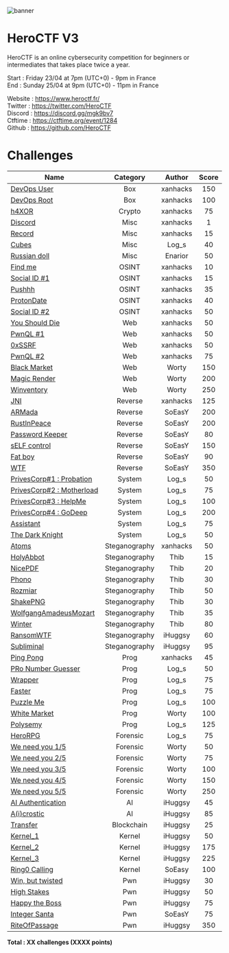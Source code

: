 ![banner](https://pbs.twimg.com/profile_banners/815907006708060160/1586530306/1500x500)

# HeroCTF V3

HeroCTF is an online cybersecurity competition for beginners or intermediates that takes place twice a year.

Start : Friday 23/04 at 7pm (UTC+0) - 9pm in France<br>
End : Sunday 25/04 at 9pm (UTC+0) - 11pm in France 

Website : https://www.heroctf.fr/<br>
Twitter : https://twitter.com/HeroCTF<br>
Discord : https://discord.gg/mgk9bv7<br>
Ctftime : https://ctftime.org/event/1284<br>
Github  : https://github.com/HeroCTF

# Challenges

| Name                                                             | Category      | Author     | Score  |
|------------------------------------------------------------------|:-------------:|:----------:|:------:|
| [DevOps User](Box/DevOps_User)                                   | Box           | xanhacks   | 150    |
| [DevOps Root](Box/DevOps_Root)                                   | Box           | xanhacks   | 100    |
| [h4XOR](Crypto/h4XOR)                                            | Crypto        | xanhacks   | 75     |
| [Discord](Misc/Discord)                                          | Misc          | xanhacks   | 1      |
| [Record](Misc/Record)                                            | Misc          | xanhacks   | 15     |
| [Cubes](Misc/Cubes)                                              | Misc          | Log_s      | 40     |
| [Russian doll](Misc/Russian_doll)                                | Misc          | Enarior    | 50     |
| [Find me](OSINT/FindMe)                                          | OSINT         | xanhacks   | 10     |
| [Social ID #1](OSINT/Social_ID_1)                                | OSINT         | xanhacks   | 15     |
| [Pushhh](OSINT/Pushhh)                                           | OSINT         | xanhacks   | 35     |
| [ProtonDate](OSINT/ProtonDate)                                   | OSINT         | xanhacks   | 40     |
| [Social ID #2](OSINT/Social_ID_2)                                | OSINT         | xanhacks   | 50     |
| [You Should Die](Web/YouShouldDie)                               | Web           | xanhacks   | 50     |
| [PwnQL #1](Web/PwnQL_1)                                          | Web           | xanhacks   | 50     |
| [0xSSRF](Web/0xSSRF)                                             | Web           | xanhacks   | 50     |
| [PwnQL #2](Web/PwnQL_2)                                          | Web           | xanhacks   | 75     |
| [Black Market](Web/Black_Market)				                   | Web	       | Worty      | 150    |
| [Magic Render](Web/Magic_Render)                                 | Web           | Worty      | 200    |
| [Winventory](Web/Winventory)					                   | Web	       | Worty	    | 250	 |
| [JNI](Reverse/JNI)                                               | Reverse       | xanhacks   | 125    |
| [ARMada](Reverse/ARMada)                                         | Reverse       | SoEasY     | 200    |
| [RustInPeace](Reverse/RustInPeace)                               | Reverse       | SoEasY     | 200    |
| [Password Keeper](Reverse/Password%20Keeper)                     | Reverse       | SoEasY     | 80     |
| [sELF control](Reverse/sELF_control)                             | Reverse       | SoEasY     | 150    |
| [Fat boy](Reverse/fatBoy)                                        | Reverse       | SoEasY     | 90     |
| [WTF](Reverse/WTF)                                               | Reverse       | SoEasY     | 350    |
| [PrivesCorp#1 : Probation](System/PrivesCorp_1_Probation)        | System        | Log_s      | 50     |
| [PrivesCorp#2 : Motherload](System/PrivesCorp_2_Motherload)      | System        | Log_s      | 75     |
| [PrivesCorp#3 : HelpMe](System/PrivesCorp_3_HelpMe)              | System        | Log_s      | 100    |
| [PrivesCorp#4 : GoDeep](System/PrivesCorp_4_GoDeep)              | System        | Log_s      | 200    |
| [Assistant](System/Assistant)                                    | System        | Log_s      | 75     |
| [The Dark Knight](System/TheDarkKnight)                          | System        | Log_s      | 50     |
| [Atoms](Steganography/Atoms)                                     | Steganography | xanhacks   | 50     |
| [HolyAbbot](Steganography/HolyAbbot)                             | Steganography | Thib       | 15     |
| [NicePDF](Steganography/NicePDF)                                 | Steganography | Thib       | 20     |
| [Phono](Steganography/Phono)                                     | Steganography | Thib       | 30     |
| [Rozmiar](Steganography/Rozmiar)                                 | Steganography | Thib       | 50     |
| [ShakePNG](Steganography/Shakepng)                               | Steganography | Thib       | 30     |
| [WolfgangAmadeusMozart](Steganography/WolfgangAmadeusMozart)     | Steganography | Thib       | 35     |
| [Winter](Steganography/Winter)                                   | Steganography | Thib       | 80     |
| [RansomWTF](Steganography/RansomWTF)                             | Steganography | iHuggsy    | 60     |
| [Subliminal](Steganography/Subliminal)                           | Steganography | iHuggsy    | 95     |
| [Ping Pong](Prog/PingPong)                                       | Prog          | xanhacks   | 45     |
| [PRo Number Guesser](Prog/PRoNumberGuesser)                      | Prog          | Log_s      | 50     |
| [Wrapper](Prog/wrapper)                                          | Prog          | Log_s      | 75     |
| [Faster](Prog/faster)                                            | Prog          | Log_s      | 75     |
| [Puzzle Me](Prog/PuzzleMe)                                       | Prog          | Log_s      | 100    |
| [White Market](Prog/White_Market)                                | Prog          | Worty      | 100    |
| [Polysemy](Prog/polysemy)                                        | Prog          | Log_s      | 125    |
| [HeroRPG](Forensic/HeroRPG)                                      | Forensic      | Log_s      | 75     |
| [We need you 1/5](Forensic/We_Need_You_1-5)                      | Forensic      | Worty      | 50     |
| [We need you 2/5](Forensic/We_Need_You_2-5)                      | Forensic      | Worty      | 75     |
| [We need you 3/5](Forensic/We_Need_You_3-5)                      | Forensic      | Worty      | 100    |
| [We need you 4/5](Forensic/We_Need_You_4-5)                      | Forensic      | Worty      | 150    |
| [We need you 5/5](Forensic/We_Need_You_5-5)                      | Forensic      | Worty      | 250    |
| [AI Authentication](AI/AI_auth)                                  | AI            | iHuggsy    | 45     |
| [A(i)crostic](AI/AiCrostic)                                      | AI            | iHuggsy    | 85     |
| [Transfer](Blockchain/Transfer)                                  | Blockchain    | iHuggsy    | 25     |
| [Kernel_1](Kernel/Kernel_1)                                      | Kernel        | iHuggsy    | 50     |
| [Kernel_2](Kernel/Kernel_2)                                      | Kernel        | iHuggsy    | 175    |
| [Kernel_3](Kernel/Kernel_3)                                      | Kernel        | iHuggsy    | 225    |
| [Ring0 Calling](Kernel/ring0_calling)                            | Kernel        | SoEasy     | 100    |
| [Win, but twisted](Pwn/WinButTwisted)                            | Pwn           | iHuggsy    | 30     |
| [High Stakes](Pwn/High_Stakes)                                   | Pwn           | iHuggsy    | 50     |
| [Happy the Boss](Pwn/Happy_The_Boss)                             | Pwn           | iHuggsy    | 75     |
| [Integer Santa](Pwn/Integer%20Santa)                             | Pwn           | SoEasY     | 75     |
| [RiteOfPassage](Pwn/RiteOfPassage)                               | Pwn           | iHuggsy    | 350    |



**Total : XX challenges (XXXX points)**
